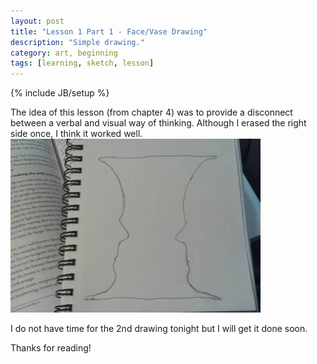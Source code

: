 ```yaml
---
layout: post
title: "Lesson 1 Part 1 - Face/Vase Drawing"
description: "Simple drawing."
category: art, beginning
tags: [learning, sketch, lesson]
---
```

{% include JB/setup %}
<p>The idea of this lesson (from chapter 4) was to provide a disconnect between a verbal and visual way of thinking. Although I erased the right side once, I think it worked well.<br>
<img src="/assets/images/face-vase_1-8-2013_sm.jpg" alt="face/vase drawing" style="width: 400px; height: auto"></p>
<p>I do not have time for the 2nd drawing tonight but I will get it done soon.</p>
<p>Thanks for reading!</p>
